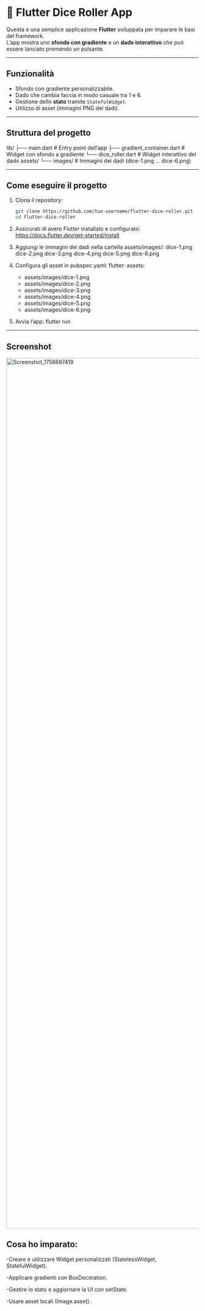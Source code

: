 # 🎲 Flutter Dice Roller App

Questa è una semplice applicazione **Flutter** sviluppata per imparare le basi del framework.  
L’app mostra uno **sfondo con gradiente** e un **dado interattivo** che può essere lanciato premendo un pulsante.

---

## Funzionalità
- Sfondo con gradiente personalizzabile.  
- Dado che cambia faccia in modo casuale tra 1 e 6.  
- Gestione dello **stato** tramite `StatefulWidget`.  
- Utilizzo di asset (immagini PNG dei dadi).  

---

## Struttura del progetto
lib/
├── main.dart # Entry point dell’app
├── gradient_container.dart # Widget con sfondo a gradiente
└── dice_roller.dart # Widget interattivo del dado
assets/
└── images/ # Immagini dei dadi (dice-1.png ... dice-6.png)

---

## Come eseguire il progetto
1. Clona il repository:
   ```bash
   git clone https://github.com/tuo-username/flutter-dice-roller.git
   cd flutter-dice-roller
   
2. Assicurati di avere Flutter installato e configurato:
https://docs.flutter.dev/get-started/install


3. Aggiungi le immagini dei dadi nella cartella assets/images/:
dice-1.png
dice-2.png
dice-3.png
dice-4.png
dice-5.png
dice-6.png

4. Configura gli asset in pubspec.yaml:
flutter:
  assets:
    - assets/images/dice-1.png
    - assets/images/dice-2.png
    - assets/images/dice-3.png
    - assets/images/dice-4.png
    - assets/images/dice-5.png
    - assets/images/dice-6.png

5. Avvia l’app:
   flutter run

---

## Screenshot

<img width="1080" height="2280" alt="Screenshot_1758697419" src="https://github.com/user-attachments/assets/0b7eda13-baac-47af-875a-058a50babe2b" />



## Cosa ho imparato:
-Creare e utilizzare Widget personalizzati (StatelessWidget, StatefulWidget).

-Applicare gradienti con BoxDecoration.

-Gestire lo stato e aggiornare la UI con setState.

-Usare asset locali (Image.asset).


